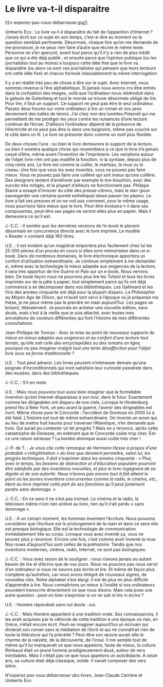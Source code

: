 # Le livre va-t-il disparaitre
![[n-esperez-pas-vous-debarrasser.jpg]]

Umberto Eco : Le livre va-t-il disparaître du fait de l’apparition d’Internet ? J’avais écrit sur ce sujet en son temps, c’est-à-dire au moment où la question semblait pertinente. Désormais, chaque fois qu’on me demande de me prononcer, je ne peux rien faire d’autre que récrire le même texte. Personne ne s’en aperçoit, avant tout parce qu’il n’y a rien de plus inédit que ce qui a été déjà publié ; et ensuite parce que l’opinion publique (ou les journalistes tout au moins) a toujours cette idée fixe que le livre va disparaître (ou alors ce sont ces journalistes qui pensent que leurs lecteurs ont cette idée fixe) et chacun formule inlassablement la même interrogation.

Il y a en réalité très peu de chose à dire sur le sujet. Avec Internet, nous sommes revenus à l’ère alphabétique. Si jamais nous avions cru être entrés dans la civilisation des images, voilà que l’ordinateur nous réintroduit dans la galaxie de Gutenberg et tout le monde se trouve désormais obligé de lire. Pour lire, il faut un support. Ce support ne peut pas être le seul ordinateur. Passez deux heures sur votre ordinateur à lire un roman et vos yeux deviennent des balles de tennis. J’ai chez moi des lunettes Polaroïd qui me permettent de me protéger les yeux contre les nuisances d’une lecture continue de l’écran. D’ailleurs l’ordinateur dépend de la présence de l’électricité et ne peut pas être lu dans une baignoire, même pas couché sur le côté dans un lit. Le livre se présente donc comme un outil plus flexible.

De deux choses l’une : ou bien le livre demeurera le support de la lecture, ou bien il existera quelque chose qui ressemblera à ce que le livre n’a jamais cessé d’être, même avant l’invention de l’imprimerie. Les variations autour de l’objet livre n’en ont pas modifié la fonction, ni la syntaxe, depuis plus de cinq cents ans. Le livre est comme la cuiller, le marteau, la roue ou le ciseau. Une fois que vous les avez inventés, vous ne pouvez pas faire mieux. Vous ne pouvez pas faire une cuillère qui soit mieux qu’une cuillère. Des designers tentent d’améliorer par exemple le tire-bouchon, avec des succès très mitigés, et la plupart d’ailleurs ne fonctionnent pas. Philippe Starck a essayé d’innover du côté des presse-citrons, mais le sien (pour sauvegarder une certaine pureté esthétique) laisse passer les pépins. Le livre a fait ses preuves et on ne voit pas comment, pour le même usage, nous pourrions faire mieux que le livre. Peut-être évoluera-t-il dans ses composantes, peut-être ses pages ne seront-elles plus en papier. Mais il demeurera ce qu’il est.

J.-C.C. : Il semble que les dernières versions de l’e-book le placent désormais en concurrence directe avec le livre imprimé. Le modèle « Reader » contient déjà 160 titres.

U.E. : Il est évident qu’un magistrat emportera plus facilement chez lui les 25 000 pièces d’un procès en cours si elles sont mémorisées dans un e-book. Dans de nombreux domaines, le livre électronique apportera un confort d’utilisation extraordinaire. Je continue simplement à me demander si, même avec la technologie la mieux adaptée aux exigences de la lecture, il sera très opportun de lire *Guerre et Paix* sur un e-book. Nous verrons bien. De toute façon nous ne pourrons plus lire les Tolstoï et tous les livres imprimés sur de la pâte à papier, tout simplement parce qu’ils ont déjà commencé à se décomposer dans nos bibliothèques. Les Gallimard et les Vrin des années cinquante ont déjà pour la plupart disparu. *La Philosophie au Moyen Age* de Gilson, qui m’avait tant servi à l’époque où je préparais ma thèse, je ne peux même pas le prendre en main aujourd’hui. Les pages se brisent, littéralement. Je pourrais en acheter une nouvelle édition, sans doute, mais c’est à la vieille que je suis attaché, avec toutes mes annotations de couleurs différentes qui font l’histoire de mes différentes consultations.

Jean-Philippe de Tonnac : *Avec la mise au point de nouveaux supports de mieux en mieux adaptés aux exigences et au confort d’une lecture tout terrain, qu’elle soit celle des encyclopédies ou des romans en ligne, pourquoi ne pas imaginer malgré tout une lente désaffection pour l’objet livre sous sa forme traditionnelle ?*

U.E. : Tout peut advenir. Les livres peuvent n’intéresser demain qu’une poignée d’inconditionnels qui iront satisfaire leur curiosité passéiste dans des musées, dans des bibliothèques.

J.-C.C. : S’il en reste.

U.E. : Mais nous pouvons tout aussi bien imaginer que la formidable invention qu’est Internet disparaisse à son tour, dans le futur. Exactement comme les dirigeables ont disparu de nos ciels. Lorsque le Hindenburg prend feu à New York, un peu avant la guerre, l’avenir des dirigeables est mort. Même chose pour le Concorde : l’accident de Gonesse en 2000 lui a été fatal. L’histoire est tout de même extraordinaire. On invente un avion qui, au lieu de mettre huit heures pour traverser l’Atlantique, n’en demande que trois. Qui aurait pu contester un tel progrès ? Mais on y renonce, après cette catastrophe de Gonesse, en estimant que le Concorde coûte trop cher. Est-ce une raison sérieuse ? La bombe atomique aussi coûte très cher !

J.-P. de T. : *Je vous cite cette remarque de Hermann Hesse à propos d’une probable « relégitimation » du livre que devaient permettre, selon lui, les progrès techniques. Il doit s’exprimer dans les années cinquante : « Plus, avec le temps, les besoins de distraction et d’éducation populaire pourront être satisfaits par des inventions nouvelles, et plus le livre regagnera de sa dignité et de son autorité. Nous n’avons pas encore tout à fait atteint le point où les jeunes inventions concurrentes comme la radio, le cinéma, etc., ôtent au livre imprimé cette part de ses fonctions qu’il peut justement perdre sans dommage. »*

J.-C.C. : En ce sens il ne s’est pas trompé. Le cinéma et la radio, la télévision même n’ont rien enlevé au livre, rien qu’il n’ait perdu « sans dommage ».

U.E. : A un certain moment, les hommes inventent l’écriture. Nous pouvons considérer que l’écriture est le prolongement de la main et dans ce sens elle est presque biologique. Elle est la technologie de communication immédiatement liée au corps. Lorsque vous avez inventé ça, vous ne pouvez plus y renoncer. Encore une fois, c’est comme avoir inventé la roue. Nos roues d’aujourd’hui sont celles de la préhistoire. Tandis que nos inventions modernes, cinéma, radio, Internet, ne sont pas biologiques.

J.-C.C. : Vous avez raison de le souligner : nous n’avons jamais eu autant besoin de lire et d’écrire que de nos jours. Nous ne pouvons pas nous servir d’un ordinateur si nous ne savons pas écrire et lire. Et même de façon plus complexe qu’autrefois, car nous avons intégré de nouveaux signes, de nouvelles clés. Notre alphabet s’est élargi. Il est de plus en plus difficile d’apprendre à lire. Nous connaîtrions un retour à l’oralité si nos ordinateurs pouvaient transcrire directement ce que nous disons. Mais cela pose une autre question : peut-on bien s’exprimer si on ne sait ni lire ni écrire ?

U.E. : Homère répondrait sans nul doute : oui.

J.-C.C. : Mais Homère appartient à une tradition orale. Ses connaissances, il les avait acquises par le véhicule de cette tradition à une époque où rien, en Grèce, n’était encore écrit. Peut-on imaginer aujourd’hui un écrivain qui dicterait son roman sans la médiation de l’écrit et qui ne connaîtrait rien de toute la littérature qui l’a précédé ? Peut-être son œuvre aurait-elle le charme de la naïveté, de la découverte, de l’inouï. Il me semble tout de même qu’il lui manquerait ce que nous appelons, faute de mieux, la culture. Rimbaud était un jeune homme prodigieusement doué, auteur de vers inimitables. Mais il n’était pas ce que nous appelons un autodidacte. A seize ans, sa culture était déjà classique, solide. Il savait composer des vers latins.

*N'espérez pas vous débarrasser des livres*, Jean-Claude Carrière et Umberto Eco